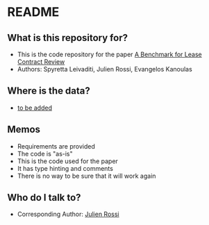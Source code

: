 # README #



## What is this repository for?

* This is the code repository for the paper [A Benchmark for Lease Contract Review](https://arxiv.org/abs/2010.10386)
* Authors: Spyretta Leivaditi, Julien Rossi, Evangelos Kanoulas

## Where is the data?

* [to be added](https://figshare/.../)

## Memos
* Requirements are provided
* The code is "as-is" 
* This is the code used for the paper
* It has type hinting and comments
* There is no way to be sure that it will work again

## Who do I talk to?

* Corresponding Author: [Julien Rossi](mailto:j.rossi@uva.nl) 
